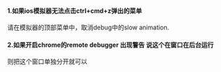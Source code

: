 #### 1.如果ios模拟器无法点击ctrl+cmd+z弹出的菜单
请在模拟器的顶部菜单中，取消debug中的slow animation.

#### 2.如果开启chrome的remote debugger 出现警告 说这个在窗口在后台运行
则把这个窗口单独分开就可以